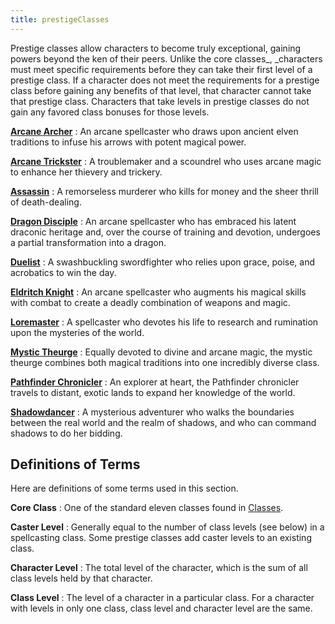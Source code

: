```yaml
---
title: prestigeClasses
---
```

Prestige classes allow characters to become truly exceptional, gaining powers beyond the ken of their peers. Unlike the core classes_, _characters must meet specific requirements before they can take their first level of a prestige class. If a character does not meet the requirements for a prestige class before gaining any benefits of that level, that character cannot take that prestige class. Characters that take levels in prestige classes do not gain any favored class bonuses for those levels.

**[Arcane Archer](prestigeClasses_dir/arcaneArcher.md#_arcane-archer)** : An arcane spellcaster who draws upon ancient elven traditions to infuse his arrows with potent magical power.

**[Arcane Trickster](prestigeClasses_dir/arcaneTrickster.md#_arcane-trickster)** : A troublemaker and a scoundrel who uses arcane magic to enhance her thievery and trickery.

**[Assassin](prestigeClasses_dir/assassin.md#_assassin)** : A remorseless murderer who kills for money and the sheer thrill of death-dealing.

**[Dragon Disciple](prestigeClasses_dir/dragonDisciple.md#_dragon-disciple)** : An arcane spellcaster who has embraced his latent draconic heritage and, over the course of training and devotion, undergoes a partial transformation into a dragon.

**[Duelist](prestigeClasses_dir/duelist.md#_duelist)** : A swashbuckling swordfighter who relies upon grace, poise, and acrobatics to win the day.

**[Eldritch Knight](prestigeClasses_dir/eldritchKnight.md#_eldritch-knight)** : An arcane spellcaster who augments his magical skills with combat to create a deadly combination of weapons and magic.

**[Loremaster](prestigeClasses_dir/loremaster.md#_loremaster)** : A spellcaster who devotes his life to research and rumination upon the mysteries of the world.

**[Mystic Theurge](prestigeClasses_dir/mysticTheurge.md#_mystic-theurge)** : Equally devoted to divine and arcane magic, the mystic theurge combines both magical traditions into one incredibly diverse class.

**[Pathfinder Chronicler](prestigeClasses_dir/pathfinderChronicler.md#_pathfinder-chronicler)** : An explorer at heart, the Pathfinder chronicler travels to distant, exotic lands to expand her knowledge of the world.

**[Shadowdancer](prestigeClasses_dir/shadowdancer.md#_shadowdancer)** : A mysterious adventurer who walks the boundaries between the real world and the realm of shadows, and who can command shadows to do her bidding.

## Definitions of Terms

Here are definitions of some terms used in this section.

**Core Class** : One of the standard eleven classes found in [Classes](classes.md).

**Caster Level** : Generally equal to the number of class levels (see below) in a spellcasting class. Some prestige classes add caster levels to an existing class.

**Character Level** : The total level of the character, which is the sum of all class levels held by that character.

**Class Level** : The level of a character in a particular class. For a character with levels in only one class, class level and character level are the same.

